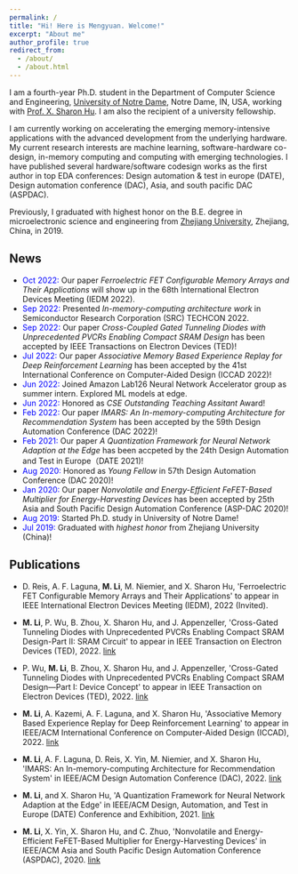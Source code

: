 ```yaml
---
permalink: /
title: "Hi! Here is Mengyuan. Welcome!"
excerpt: "About me"
author_profile: true
redirect_from: 
  - /about/
  - /about.html
---
```

I am a fourth-year Ph.D. student in the Department of Computer Science and Engineering, [University of Notre Dame](https://www.nd.edu/), Notre Dame, IN, USA, working with [Prof. X. Sharon Hu](https://sites.nd.edu/xsharon-hu/). I am also the recipient of a university fellowship. 

I am currently working on accelerating the emerging memory-intensive applications with the advanced development from the underlying hardware. My current research interests are machine learning, software-hardware co-design, in-memory computing and computing with emerging technologies. I have published several hardware/software codesign works as the first author in top EDA conferences: Design automation & test in europe (DATE), Design automation conference (DAC), Asia, and south pacific DAC (ASPDAC). 

Previously, I graduated with highest honor on the B.E. degree in microelectronic science and engineering from [Zhejiang University](https://www.zju.edu.cn/english/), Zhejiang, China, in 2019. 

## News
- <span style="color:blue">Oct 2022:</span> Our paper *Ferroelectric FET Configurable Memory Arrays and Their Applications* will show up in the 68th International Electron Devices Meeting (IEDM 2022).
- <span style="color:blue">Sep 2022:</span> Presented *In-memory-computing architecture work* in Semiconductor Research Corporation (SRC) TECHCON 2022.
- <span style="color:blue">Sep 2022:</span>  Our paper *Cross-Coupled Gated Tunneling Diodes with Unprecedented PVCRs Enabling Compact SRAM Design* has been accepted by IEEE Transactions on Electron Devices (TED)!
- <span style="color:blue">Jul 2022:</span>   Our paper *Associative Memory Based Experience Replay for Deep Reinforcement Learning* has been accepted by the 41st International Conference on Computer-Aided Design (ICCAD 2022)!
- <span style="color:blue">Jun 2022:</span> Joined Amazon Lab126 Neural Network Accelerator group as summer intern. Explored ML models at edge.
- <span style="color:blue">Jun 2022:</span> Honored as *CSE Outstanding Teaching Assitant* Award! 
- <span style="color:blue">Feb 2022:</span>  Our paper *IMARS: An In-memory-computing Architecture for Recommendation System* has been accepted by the 59th Design Automation Conference (DAC 2022)!
- <span style="color:blue">Feb 2021:</span> Our paper *A Quantization Framework for Neural Network Adaption at the Edge* has been accpeted by the 24th Design Automation and Test in Europe（DATE 2021)!
- <span style="color:blue">Aug 2020:</span> Honored as *Young Fellow* in 57th Design Automation Conference (DAC 2020)!
- <span style="color:blue">Jan 2020:</span> Our paper *Nonvolatile and Energy-Efficient FeFET-Based Multiplier for Energy-Harvesting Devices* has been accepted by 25th Asia and South Pacific Design Automation Conference (ASP-DAC 2020)!
- <span style="color:blue">Aug 2019:</span>  Started Ph.D. study in University of Notre Dame!
- <span style="color:blue">Jul 2019:</span>  Graduated with *highest honor* from Zhejiang University (China)!

## Publications
- D. Reis, A. F. Laguna, **M. Li**, M. Niemier, and X. Sharon Hu, 'Ferroelectric FET Configurable Memory Arrays and Their Applications' to appear in IEEE International Electron Devices Meeting (IEDM), 2022 (Invited).
- **M. Li**, P. Wu, B. Zhou, X. Sharon Hu, and J. Appenzeller, 'Cross-Gated Tunneling Diodes with Unprecedented PVCRs Enabling Compact SRAM Design-Part II: SRAM Circuit' to appear in IEEE Transaction on Electron Devices (TED), 2022. [link](https://ieeexplore.ieee.org/document/9905667)
- P. Wu, **M. Li**, B. Zhou, X. Sharon Hu, and J. Appenzeller, 'Cross-Gated Tunneling Diodes with Unprecedented PVCRs Enabling Compact SRAM Design—Part I: Device Concept' to appear in IEEE Transaction on Electron Devices (TED), 2022. [link](https://ieeexplore.ieee.org/document/9903335)
- **M. Li**, A. Kazemi, A. F. Laguna, and X. Sharon Hu, 'Associative Memory Based Experience Replay for Deep Reinforcement Learning' to appear in IEEE/ACM International Conference on Computer-Aided Design (ICCAD), 2022. [link](https://arxiv.org/abs/2207.07791)
  
- **M. Li**, A. F. Laguna, D. Reis, X. Yin, M. Niemier, and X. Sharon Hu, 'IMARS: An In-memory-computing Architecture for Recommendation System' in IEEE/ACM Design Automation Conference (DAC), 2022. [link](https://arxiv.org/abs/2202.09433)
- **M. Li**, and X. Sharon Hu, 'A Quantization Framework for Neural Network Adaption at the Edge' in IEEE/ACM Design, Automation, and Test in Europe (DATE) Conference and Exhibition, 2021. [link](https://ieeexplore.ieee.org/document/9474037/metrics#metrics)

- **M. Li**, X. Yin, X. Sharon Hu, and C. Zhuo, 'Nonvolatile and Energy-Efficient FeFET-Based Multiplier for Energy-Harvesting Devices' in IEEE/ACM Asia and South Pacific Design Automation Conference (ASPDAC), 2020. [link](https://ieeexplore.ieee.org/document/9045223)


